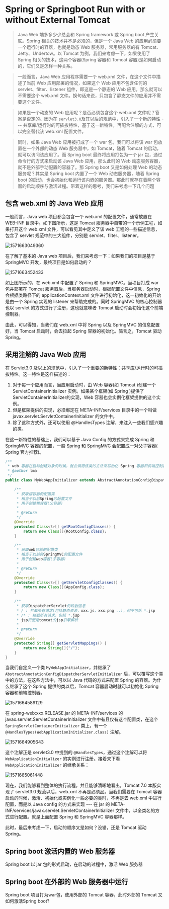 # Spring or Springboot Run with or without External Tomcat

> Java Web 端多多少少总会和 Spring framework 或 Spring boot 产生关联。Spring 相关的技术并不是必须的，但是一个 Java Web 的应用必须要一个运行时的容器，也就是动态 Web 服务器，常用服务器的有 Tomcat、Jetty、Undertow。以 Tomcat 为例，我们来考虑一下，如果使用了 Spring 相关的技术，这两个容器(Spring 容器和 Tomcat 容器)是如何启动的，它们又是怎样一种关系。

> 一般而言，Java Web 应用程序需要一个 web.xml 文件，在这个文件中描述了当前 Web 应用部署的情况，如果这个 Web 应用不包含任何的 servlet、filter、listener 组件，即这是一个静态的 Web 应用，那么就可以不需要这个 web.xml 文件。换句话来说，只包含了静态文件的应用并不需要这个文件。

> 如果是一个动态的 Web 应用呢？是否必须包含这个 web.xml 文件呢？答案是否定的。因为在 `servlet3.0`及其以后的规范中，引入了一个新的特性 --- 共享库/运行时的可插拔特性，基于这一新特性，再配合注解的方式，可以完全替代该  web.xml 配置文件。

> 同时，如果 Java Web 应用被打成了一个 war 包，我们可以将该 war 包放置在一个外部的动态 Web 服务器中，如 Tomcat，随着 Tomcat 的启动，就可以访问该应用了。而 Spring boot 最终将应用打包为一个 jar 包，通过命令行的方式来启动该 Java Web 应用，那么此时的 Web 动态服务容器，就不是外部手动配置的容器了。那 Spring boot 又是如何处理 Web 的动态服务呢？其实是 Spring boot 内置了一个 Web 动态服务器，随着 Spring boot 的启动，也会初始化和运行该内嵌的服务器。那此时就存在着两个容器的启动顺序与激活过程。带着这样的思考，我们来考虑一下几个问题



## 包含 web.xml 的 Java Web 应用

一般而言，Java web 项目都会包含一个 web.xml 的配置文件，通常放置在 WEB-INF 目录中。如下图所示，这是 Tomcat 服务器中自带的一个示例工程，如果打开这个 web.xml 文件，可以看见其中定义了该 web 工程的一些描述信息，包含了 servlet 规范中的三大组件，分别是 servlet、filter、listener。

![1571663049360](./imgs/webapp-example.png)

在了解了基本的 Java web 项目后，我们来考虑一下：如果我们的项目是基于 SpringMVC 开发，最终项目是如何启动的？

![1571663452433](./imgs/javaweb-springmvc.png)

如上图所示的，在 web.xml 中配置了 Spring 和 SpringMVC。当项目打成 war 包并部署在 Tomcat 服务器后，当服务器启动时，根据配置文件中信息，Spring 会根据类路径下的 applicationContext.xml 文件进行初始化，这一初始化的开始是由一个 Spring 实现的 listener 来帮助完成的。同时 SpringMVC 的核心控制器也以 servlet 的方式进行了注册，这也就意味者 Tomcat 启动时会初始化这个前端控制器。

由此，可以得知，当我们在 web.xml 中将 Spring 以及 SpringMVC 的信息配置好，当 Tomcat 启动时，会去拉起 Spring 容器的初始化。简言之，Tomcat 驱动 Spring。



## 采用注解的 Java Web 应用

在 Servlet3.0 及以上的规范中，引入了一个重要的新特性：共享库/运行时的可插拔特性。这一特性是这样描述的：

1. 对于每一个应用而言，当应用启动时，由 Web 容器(如 Tomcat )创建一个 ServletContainerInitializer 实例。如果某个框架(如 Spring )提供了 ServletContainerInitializer的实现，Web 容器也会实例化框架提供的这个实例。
2. 但是框架提供的实现，必须绑定在 META-INF/services 目录中的一个叫做javax.servlet.ServletContainerInitializer 的文件中。
3. 除了这种方式外，还可以使用 @HandlesTypes 注解，来注入一些我们感兴趣的类。

在这一新特性的基础上，我们可以基于 Java Config 的方式来完成 Spring 和 SpringMVC 容器的配置，一般 Spring 和 SpringMVC 会配置成一对父子容器( Spring 官方推荐)。

```java
/**
 * web 容器在启动创建对象的时候，就会调用该类的方法来初始化 Spring 容器和前端控制器
 * @author lma
 */
public class MyWebAppInitializer extends AbstractAnnotationConfigDispatcherServletInitializer {

    /**
     * 获取根容器的配置类
     * 相当于以前Spring的配置文件
     * 用于创建根容器(父容器)
     *
     * @return
     */
    @Override
    protected Class<?>[] getRootConfigClasses() {
        return new Class[]{RootConfig.class};
    }

    /**
     * 获取web容器的配置类
     * 相当于以前的SpringMVC的配置文件
     * 用于创建web容器(子容器)
     *
     * @return
     */
    @Override
    protected Class<?>[] getServletConfigClasses() {
        return new Class[]{AppConfig.class};
    }
    
    /**
     * 获取DispatcherServlet的映射信息
     * / : 拦截所有请求(包括静态资源，xxx.js，xxx.png ..)，但不包括 *.jsp
     * /* : 拦截所有请求，包括 *.jsp
     * jsp页面是tomcat的jsp引擎解析
     *
     * @return
     */
    @Override
    protected String[] getServletMappings() {
        return new String[]{"/"};
    }
}
```

当我们自定义一个类 `MyWebAppInitializer`，并继承了 `AbstractAnnotationConfigDispatcherServletInitializer` 后，可以覆写这个类中的方法，在这些方法中，可以以 Java 代码的方式来配置 Spring 的容器。为什么继承了这个 Spring 提供的类以后，Tomcat 容器启动时就可以初始化 Spring 容器和前端控制器。

![1571664589129](./imgs/springweb-info.png)

在 spring-web:xxx.RELEASE.jar 的 META-INF/services 的 javax.servlet.ServletContainerInitializer 文件中有且仅有这个配置类，在这个 `SpringServletContainerInitializer` 类上，有一个 `@HandlesTypes(WebApplicationInitializer.class)` 注解。

![1571664905643](./imgs/SpringServletContainerInitializer.png)

这个注解正是 servlet3.0 中提到的 `@HandlesTypes`，通过这个注解可以将 `WebApplicationInitializer` 的实例进行注册。接着来下看 `WebApplicationInitializer` 的继承关系：

![1571665061448](./imgs/WebApplicationInitializer.png)

现在，我们能够看到整体的执行流程。并且能够清晰地看出，Tomcat 7.0 本版实现了 servlet3.0 规范以后，web.xml 不再是必须品。当我们需要在 Tomcat 容器启动的时候，激活、初始化或实例化一些必要的类时，不再是去 web.xml 中进行配置，而是以 Java config 的方式来实现 --- 在 jar 的 META-INF/services/javax.servlet.ServletContainerInitializer 文件中，以全类名的方式进行配置。就是上面配置 Spring 和 SpringMVC 容器那样。

此时，最后来考虑一下，启动的顺序又是如何？没错，还是 Tomcat 驱动 Spring。

 

## Spring boot 激活内置的 Web 服务器

Spring boot 以 jar 包的形式启动，在启动的过程中，激活 Web 服务器



## Spring boot 在外部的 Web 服务器中运行

Spring boot 项目打为war包，使用外部的 Tomcat 容器，此时外部的 Tomcat 又如何激活Spring boot?

